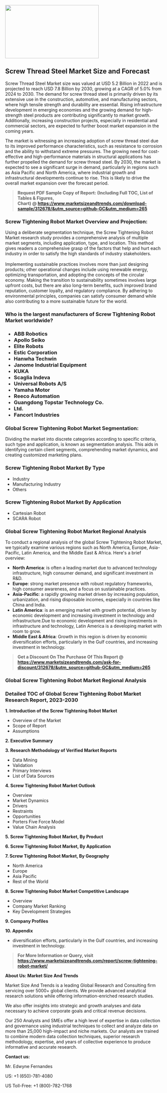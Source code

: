 <p><img class="alignnone size-medium wp-image-20088" src="https://ffe5etoiles.com/wp-content/uploads/2024/12/MST1-300x171.png" alt="" width="300" height="171" /></p><h2>Screw Thread Steel Market Size and Forecast</h2><p>Screw Thread Steel Market size was valued at USD 5.2 Billion in 2022 and is projected to reach USD 7.8 Billion by 2030, growing at a CAGR of 5.0% from 2024 to 2030. The demand for screw thread steel is primarily driven by its extensive use in the construction, automotive, and manufacturing sectors, where high tensile strength and durability are essential. Rising infrastructure development in emerging economies and the growing demand for high-strength steel products are contributing significantly to market growth. Additionally, increasing construction projects, especially in residential and commercial sectors, are expected to further boost market expansion in the coming years.</p><p>The market is witnessing an increasing adoption of screw thread steel due to its improved performance characteristics, such as resistance to corrosion and the ability to withstand extreme pressures. The growing need for cost-effective and high-performance materials in structural applications has further propelled the demand for screw thread steel. By 2030, the market is expected to see a significant surge in demand, particularly in regions such as Asia Pacific and North America, where industrial growth and infrastructural developments continue to rise. This is likely to drive the overall market expansion over the forecast period.</p></p><blockquote id="" class=""><strong>Request PDF Sample Copy of Report: (Including Full TOC, List of Tables &amp; Figures, Chart)&nbsp;@&nbsp;<strong><a href="https://www.marketsizeandtrends.com/download-sample/312678/&utm_source=github-GC&utm_medium=265" target="_blank">https://www.marketsizeandtrends.com/download-sample/312678/&utm_source=github-GC&utm_medium=265</a></strong></strong></blockquote><h3 id="" class="">Screw Tightening Robot Market&nbsp;Overview and Projection:</h3><p id="" class="">Using a deliberate segmentation technique, the Screw Tightening Robot Market research study provides a comprehensive analysis of multiple market segments, including application, type, and location. This method gives readers a comprehensive grasp of the factors that help and hurt each industry in order to satisfy the high standards of industry stakeholders. <br /> <br />Implementing sustainable practices involves more than just designing products; other operational changes include using renewable energy, optimizing transportation, and adopting the concepts of the circular economy. Making the transition to sustainability sometimes involves large upfront costs, but there are also long-term benefits, such improved brand reputation, customer loyalty, and regulatory compliance. By adhering to environmental principles, companies can satisfy consumer demand while also contributing to a more sustainable future for the world.</p><h3 id="" class="">Who is the largest manufacturers of&nbsp;Screw Tightening Robot Market worldwide?</h3><h3 class=""><p><ul><li>ABB Robotics </li><li> Apollo Seiko </li><li> Elite Robots </li><li> Estic Corporation </li><li> Hanwha Techwin </li><li> Janome Industrial Equipment </li><li> KUKA </li><li> Scaglia Indeva </li><li> Universal Robots A/S </li><li> Yamaha Motor </li><li> Reeco Automation </li><li> Guangdong Topstar Technology Co. </li><li> Ltd. </li><li> Fancort Industries</li></ul></p></h3><h3 id="" class="">Global&nbsp;Screw Tightening Robot Market Segmentation:</h3><p id="" class="">Dividing the market into discrete categories according to specific criteria, such type and application, is known as segmentation analysis. This aids in identifying certain client segments, comprehending market dynamics, and creating customized marketing plans.</p><h3 id="" class="">Screw Tightening Robot Market&nbsp;By Type</h3><p><p><ul><li>Industry</li><li> Manufacturing Industry</li><li> Others</p></li></ul></p></p><h3 id="" class="">Screw Tightening Robot Market&nbsp;By Application</h3><p class=""><p><ul><li>Cartesian Robot</li><li> SCARA Robot</li></ul></p></p><h3 id="" class="">Global Screw Tightening Robot Market Regional Analysis</h3><p id="" class="">To conduct a regional analysis of the global Screw Tightening Robot Market, we typically examine various regions such as North America, Europe, Asia-Pacific, Latin America, and the Middle East &amp; Africa. Here's a brief overview:</p><ul><li><strong>North America</strong>: is often a leading market due to advanced technology infrastructure, high consumer demand, and significant investment in R&amp;D.</li><li><strong>Europe</strong>: strong market presence with robust regulatory frameworks, high consumer awareness, and a focus on sustainable practices.</li><li><strong>Asia-Pacific</strong>: a rapidly growing market driven by increasing population, urbanization, and rising disposable incomes, especially in countries like China and India.</li><li><strong>Latin America</strong>: is an emerging market with growth potential, driven by economic development and increasing investment in technology and infrastructure.Due to economic development and rising investments in infrastructure and technology, Latin America is a developing market with room to grow.</li><li><strong>Middle East &amp; Africa</strong>: Growth in this region is driven by economic diversification efforts, particularly in the Gulf countries, and increasing investment in technology.</li></ul><blockquote id="" class=""><strong>Get a Discount On The Purchase Of This Report @ <strong><a href="https://www.marketsizeandtrends.com/ask-for-discount/312678/&utm_source=github-GC&utm_medium=265" target="_blank">https://www.marketsizeandtrends.com/ask-for-discount/312678/&utm_source=github-GC&utm_medium=265</a></strong></strong></blockquote><h3 id="" class="">Global Screw Tightening Robot Market Regional Analysis</h3><h3 id="" class="">Detailed TOC of Global Screw Tightening Robot Market Research Report, 2023-2030</h3><p id="" class=""><strong>1. Introduction of the Screw Tightening Robot Market</strong></p><ul><li>Overview of the Market</li><li>Scope of Report</li><li>Assumptions</li></ul><p id="" class=""><strong>2. Executive Summary</strong></p><p id="" class=""><strong>3. Research Methodology of Verified Market Reports</strong></p><ul><li>Data Mining</li><li>Validation</li><li>Primary Interviews</li><li>List of Data Sources</li></ul><p id="" class=""><strong>4. Screw Tightening Robot Market Outlook</strong></p><ul><li>Overview</li><li>Market Dynamics</li><li>Drivers</li><li>Restraints</li><li>Opportunities</li><li>Porters Five Force Model</li><li>Value Chain Analysis</li></ul><p id="" class=""><strong>5. Screw Tightening Robot Market, By Product</strong></p><p id="" class=""><strong>6. Screw Tightening Robot Market, By Application</strong></p><p id="" class=""><strong>7. Screw Tightening Robot Market, By Geography</strong></p><ul><li>North America</li><li>Europe</li><li>Asia Pacific</li><li>Rest of the World</li></ul><p id="" class=""><strong>8. Screw Tightening Robot Market Competitive Landscape</strong></p><ul><li>Overview</li><li>Company Market Ranking</li><li>Key Development Strategies</li></ul><p id="" class=""><strong>9. Company Profiles</strong></p><p id="" class=""><strong>10. Appendix</strong></p><ul><li>diversification efforts, particularly in the Gulf countries, and increasing investment in technology.</li></ul><blockquote id="" class=""><strong>For More Information or Query, visit <strong><strong><a href="https://www.marketsizeandtrends.com/report/screw-tightening-robot-market/" target="_blank">https://www.marketsizeandtrends.com/report/screw-tightening-robot-market/</a></strong></strong></strong></blockquote><p id="" class=""><strong>About Us: Market Size And Trends</strong></p><p id="" class="">Market Size And Trends is a leading Global Research and Consulting firm servicing over 5000+ global clients. We provide advanced analytical research solutions while offering information-enriched research studies.</p><p id="" class="">We also offer insights into strategic and growth analyses and data necessary to achieve corporate goals and critical revenue decisions.</p><p id="" class="">Our 250 Analysts and SMEs offer a high level of expertise in data collection and governance using industrial techniques to collect and analyze data on more than 25,000 high-impact and niche markets. Our analysts are trained to combine modern data collection techniques, superior research methodology, expertise, and years of collective experience to produce informative and accurate research.</p><p id="" class=""><strong>Contact us:</strong></p><p id="" class="">Mr. Edwyne Fernandes</p><p id="" class="">US: +1 (650)-781-4080</p><p id="" class="">US Toll-Free: +1 (800)-782-1768</p>
